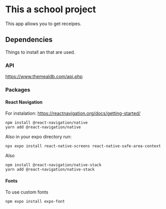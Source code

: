 # This a school project
This app allows you to get receipes.

## Dependencies

Things to install an that are used.

### API

https://www.themealdb.com/api.php

### Packages

#### React Navigation

For instalation: https://reactnavigation.org/docs/getting-started/
```
npm install @react-navigation/native
yarn add @react-navigation/native
```

Also in your expo directory run:
```
npx expo install react-native-screens react-native-safe-area-context
```

Also
```
npm install @react-navigation/native-stack
yarn add @react-navigation/native-stack
```

#### Fonts

To use custom fonts
```
npm expo install expo-font
```